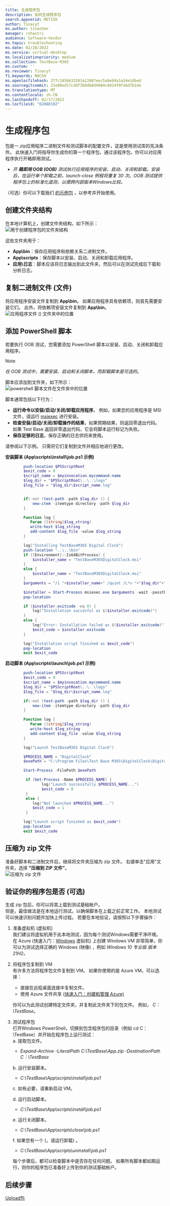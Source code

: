 ```yaml
---
title: 生成程序包
description: 如何生成程序包
search.appverid: MET150
author: Tinacyt
ms.author: tinachen
manager: rshastri
audience: Software-Vendor
ms.topic: troubleshooting
ms.date: 02/28/2022
ms.service: virtual-desktop
ms.localizationpriority: medium
ms.collection: TestBase-M365
ms.custom: ''
ms.reviewer: Tinacyt
f1.keywords: NOCSH
ms.openlocfilehash: 277c185b633263a12687eec5a8eb9a1a34e1dbed
ms.sourcegitcommit: 23a90ed17cddf3b0db8d4084c8424f0fabd7b1de
ms.translationtype: MT
ms.contentlocale: zh-CN
ms.lasthandoff: 02/17/2022
ms.locfileid: "62888102"
---
```

# <a name="build-a-package"></a>生成程序包
包是一.zip应用程序二进制文件和测试脚本的配置文件，这是使用测试库的先决条件。 此快速入门将指导你生成你的第一个程序包，通过该程序包，你可以对应用程序执行开箱即用测试。 
  
*    *开 **箱即用 OOB (OOB)** 测试执行应用程序的安装、启动、关闭和卸载。安装后，在运行单个卸载之前，launch-close 例程将重复 30 次。OOB 测试提供程序包上的标准化遥测，以便跨内部版本Windows比较。*  
    
（可选）你可以下载我们 [的示例包](https://aka.ms/testbase-sample-package) ，以参考并开始使用。 

## <a name="create-a-folder-structure"></a>创建文件夹结构 

在本地计算机上，创建文件夹结构，如下所示：<br> 
![用于创建程序包的文件夹结构](Media/buildpackage1.png)

这些文件夹用于：
* **App\bin**：保存应用程序和依赖关系二进制文件。<br> 
* **App\scripts**：保存脚本以安装、启动、关闭和卸载应用程序。<br> 
* **应用\日志**：脚本应该将日志输出到此文件夹，然后可以在测试完成后下载和分析日志。<br> 

## <a name="copy-binary-files"></a>复制二进制文件 (文件) 
将应用程序安装文件复制到 **App\bin**。 如果应用程序具有依赖项，则首先需要安装它们。 此外，将依赖项安装文件复制到 **App\bin**。<br> 
![应用程序文件 () 文件夹中的位置](Media/buildpackage2.png)

## <a name="add-powershell-scripts"></a>添加 PowerShell 脚本
若要执行 OOB 测试，您需要添加 PowerShell 脚本以安装、启动、关闭和卸载应用程序。
> [!NOTE]  
> *在 OOB 测试中，需要安装、启动和关闭脚本，而卸载脚本是可选的*。
    
脚本应添加到文件夹，如下所示：  
![powershell 脚本文件在文件夹中的位置](Media/buildpackage3.png)

脚本通常包括以下行为：<br> 
-   **运行命令以安装/启动/关闭/卸载应用程序**。 例如，如果您的应用程序是 MSI 文件，请运行 [msiexec](/windows-server/administration/windows-commands/msiexec) 进行安装。 <br> 
-   **检查安装/启动/关闭/卸载操作的结果**，如果预期结果，则返回零退出代码。 如果 Test Base 返回非零退出代码，它会将脚本运行标记为失败。<br> 
-   **保存足够的日志**，保存正确的日志供将来使用。<br> 

请参阅以下示例。 只需将它们复制到文件并相应地进行更改。 <br>

**安装脚本 (App\scripts\install\job.ps1 示例)**
```powershell
        push-location $PSScriptRoot
        $exit_code = 0
        $script_name = $myinvocation.mycommand.name
        $log_dir = "$PSScriptRoot\..\..\logs"
        $log_file = "$log_dir\$script_name.log"


        if(-not (test-path -path $log_dir )) {
            new-item -itemtype directory -path $log_dir
        }

        Function log {
           Param ([string]$log_string)
           write-host $log_string
           add-content $log_file -value $log_string
        }

        log("Installing TestBaseM365 Digital Clock")
        push-location "..\..\bin"
        if ([Environment]::Is64BitProcess) {
            $installer_name = "TestBaseM365DigitalClock.msi"
        }
        else {
            $installer_name = "TestBaseM365DigitalClock.msi"
        }
        $arguments = "/i "+$installer_name+" /quiet /L*v "+"$log_dir"+"\atp-client-installation.log"

        $installer = Start-Process msiexec.exe $arguments -wait -passthru
        pop-location

        if ($installer.exitcode -eq 0) {
            log("Installation succesful as $($installer.exitcode)")
        }
        else {
            log("Error: Installation failed as $($installer.exitcode)")
            $exit_code = $installer.exitcode
        }

        log("Installation script finished as $exit_code")
        pop-location
        exit $exit_code
```

**启动脚本 (App\scripts\launch\job.ps1 示例)**
```powershell
        push-location $PSScriptRoot
        $exit_code = 0
        $script_name = $myinvocation.mycommand.name
        $log_dir = "$PSScriptRoot\..\..\logs"
        $log_file = "$log_dir\$script_name.log"

        if(-not (test-path -path $log_dir )) {
            new-item -itemtype directory -path $log_dir
        }

        Function log {
           Param ([string]$log_string)
           write-host $log_string
           add-content $log_file -value $log_string
        }

        log("Launch TestBaseM365 Digital Clock")

        $PROCESS_NAME = "DigitalClock"
        $exePath = "C:\Program Files\Test Base M365\DigitalClock\DigitalClock.exe"

        Start-Process -FilePath $exePath

         if (Get-Process -Name $PROCESS_NAME) {
                log("Launch successfully $PROCESS_NAME...") 
                $exit_code = 0
         }
         else {
            log("Not launched $PROCESS_NAME...") 
            $exit_code = 1
         }

        log("Launch script finished as $exit_code")
        pop-location
        exit $exit_code 
```

## <a name="compress-to-zip-file"></a>压缩为 zip 文件
准备好脚本和二进制文件后，继续将文件夹压缩为 zip 文件。 右键单击"应用"文件夹，选择 **"压缩到 ZIP 文件"**。<br>
![压缩为 zip 文件](Media/buildpackage4.png)


## <a name="verify-your-package-locally-optional"></a>验证你的程序包是否 (可选) 
生成 zip 包后，你可以将其上载到测试基础帐户。 <br>
但是，最佳做法是在本地运行测试，以确保脚本在上载之前正常工作。 本地测试可以快速识别问题并加快上传过程。 若要在本地验证，请按照以下步骤操作：<br>
1.  准备虚拟机 (虚拟机) <br>
    我们建议将虚拟机用于此本地测试，因为每个测试Windows需要干净环境。 在 Azure (快速入门：[Windows](/azure/virtual-machines/windows/quick-create-portal) 虚拟机) 上创建 Windows VM 非常简单，你可以为测试选择正确的 Windows (映像) ，例如 *Windows 10 专业版 版本 21H2。*<br>

2.  将程序包复制到 VM<br>
    有许多方法将程序包文件复制到 VM。 如果你使用的是 Azure VM，可以选择：
     -  直接在远程桌面连接中复制文件。 <br>
     -  使用 Azure 文件共享 ([快速入门：创建和管理 Azure) ](/azure/storage/files/storage-files-quick-create-use-windows)
    
    你可以为此测试创建特定文件夹，并复制此文件夹下的包文件。 例如， *C：\TestBase*。<br>
3.  测试程序包<br>
    打开Windows PowerShell，切换到包含程序包的目录（例如 cd C：\TestBase）并开始在程序包上运行测试：<br>
    a.  提取包文件。
     -  *Expand-Archive -LiteralPath C:\TestBase\App.zip -DestinationPath C：\TestBase*<br>
    
    b.  运行安装脚本。  
     -  *C:\TestBase\App\scripts\install\job.ps1*<br>
    
    c.  如有必要，请重新启动 VM。<br>
    
    d.  运行启动脚本。
     -  *C:\TestBase\App\scripts\install\job.ps1*<br>
    
    e.  运行关闭脚本。
     -  *C:\TestBase\App\scripts\close\job.ps1*<br>
    
    f.  如果您有一个 (，请运行卸载) 。
     -  *C:\TestBase\App\scripts\uninstall\job.ps1*<br>
    
    每个步骤后，都可以检查脚本中是否存在任何问题。 如果所有脚本都如期运行，则你的程序包已准备好上传到你的测试基础帐户。


## <a name="next-steps"></a>后续步骤
[Upload包](uploadApplication.md)
 
 

